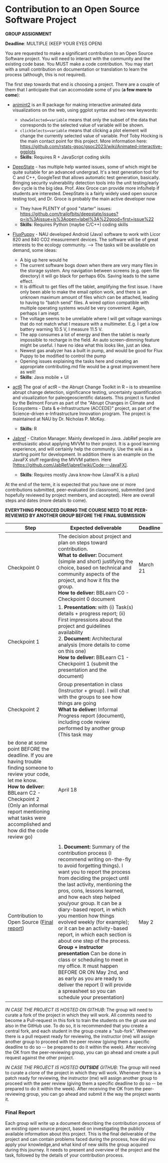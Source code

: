 # Contribution to an Open Source Software Project

**GROUP ASSIGNMENT**

**Deadline**: MULTIPLE (KEEP YOUR EYES OPEN)

You are requested to make a significant contribution to an Open Source Software project. You will need to interact with the community and the existing code base. You MUST make a code contribution. You may start with a small contribution on documentation or translation to learn the process (although, this is not required).

The first step towards that end is choosing a project. There are a couple of them that I anticipate that can accomodate some of you (**a few more to come**):

* [animint2](https://github.com/tdhock/animint2) is an R package for making interactive animated data visualizations on the web, using ggplot syntax and two new keywords:
   - `showSelected=variable` means that only the subset of the data that corresponds to the selected value of variable will be shown.
   - `clickSelects=variable` means that clicking a plot element will change the currently selected value of variable.
Prof Toby Hocking is the main contact point for this project. More information here: https://github.com/rstats-gsoc/gsoc2023/wiki/Animated-interactive-ggplots
   - **Skills**: Requires R + JavaScript coding skills

* [DeepState](https://github.com/trailofbits/deepstate) - has multiple help wanted issues, some of which might be quite suitable for an advanced undergrad.  It's a test generation tool for C and C++, GoogleTest that allows automatic test generation, basically.  Bringing security vulnerability detection tools into the unit testing/early dev cycle is the big idea. Prof. Alex Groce can provide more info/help if students are interested. DeepState is a fairly widely used open source testing tool, and Dr. Groce is probably the main active developer now
  - They have PLENTY of good "starter" issues: https://github.com/trailofbits/deepstate/issues?q=is%3Aissue+is%3Aopen+label%3A%22good+first+issue%22
   - **Skills**: Requires Python (maybe C/C++) coding skills


* [FluxPuppy](https://github.com/bnasr/FluxPuppy) - NAU developed Android (Java) software to work with Licor 820 and 840 CO2 measurement devices. The software will be of great interests to the ecology community. --> The tasks will be available on demand, some ideas:
   - A big up here would he 
   - The current software bogs down when there are very many files in the storage system. Any navigation between screens (e.g. open file directory) it will go black for perhaps 60s. Saving leads to the same effect.
   - It is difficult to get files off the tablet, amplifying the first issue. I have only been able to make the email option work, and there is an unknown maximum amount of files which can be attached, leading to having to "batch send" files. A wired option compatible with multiple operating systems would be very convenient. Again, perhaps I am inept.
   - The voltage seems to be unreliable where I will get voltage warnings that do not match what I measure with a multimeter. E.g. I get a low battery warning 10.5 V, I measure 11.5 V.
   - The app consumes a lot of energy and then the tablet is nearly impossible to recharge in the field. An auto screen-dimming feature might be useful. I have no idea what this looks like, just an idea.
   - Newest gas analyzer has a built in pump, and would be good for Flux Puppy to be modified to control the pump
   - Opening issues explaining the tasks here and creating an appropriate contributing.md file would be a great improvement here as well!
   - **Skills**: Java mobile + UI

* [actR](https://github.com/LinkedEarth/actR) The goal of actR – the Abrupt Change Toolkit in R – is to streamline abrupt change detection, significance testing, uncertainty quantification and visualization for paleogeoscientific datasets. This project is funded by the Belmont Forum as part of the "Abrupt Changes in Climate and Ecosystems - Data & e-Infrastructure (ACCEDE)" project, as part of the Science-driven e-Infrastructure Innovation program. The project is maintained at NAU by Dr. Nicholas P. McKay. 
     - **Skills**: R

* [Jabref](http://www.github.com/Jabref/Jabref) - Citation Manager. Mainly developed in Java. JabRef people are enthusiastic about applying MVVM to their project. It is a good learning experience, and will certainly help the community. Use the wiki as a starting point for development. In addition there is an example on the JavaFX stuff regarding the MVVM pattern. Here [https://github.com/JabRef/jabref/wiki/Code---JavaFX]. 
    - **Skills**: Requires mostly Java know-how (JavaFX is a plus)

At the end of the term, it is expected that you have one or more contributions submitted, peer-evaluated (in classroom), submmited (and hopefully reviewed by project members, and accepted). Here are overall steps and dates (more details to come).

**EVERYTHING PRODUCED DURING THE COURSE NEED TO BE PEER-REVIEWED BY ANOTHER GROUP BEFORE THE FINAL SUBMISSION**

| Step                                                        | Expected deliverable                                         | Deadline  |
| ----------------------------------------------------------- | ------------------------------------------------------------ | ------- |
| Checkpoint 0                                                | The decision about project and plan on steps toward contribution. <br>**What to deliver:** Document (simple and short) justifying the choice, based on technical and community aspects of the project, and how it fits the group. <br>**How to deliver:** BBLearn C0 - Checkpoint 0 document| March 21|
| Checkpoint 1                                                | 1. **Presentation:** with (i) Task(s) details + progress report; (ii) First impressions about the project and guidelines availability<br>2. **Document:** Architectural analysis (more details to come on this one)<br>**How to deliver:** BBLearn C1 - Checkpoint 1 (submit the presentation and the document)
| Checkpoint 2                                                | Group presentation in class (Instructor + group). I will chat with the groups to see how things are going <br>**What to deliver:**  Informal Progress report (document), including code review performed by another group (This task may
be done at some point BEFORE the deadline. If you are having trouble finding someone to review your code, let me know. <br>**How to deliver:** BBLearn C2 - Checkpoint 2 (Only an informal report mentioning what tasks were accomplished and how did the code review go) | April 18|
||
|Contribution to Open Source ([Final report](#Final-Report))| 1. **Document:** Summary of the contribution process (I recommend writing on-the-fly to avoid forgetting things). I want you to report the process from deciding the project until the last activity, mentioning the pros, cons, lessons learned, and how each step helped you/your group. It can be a diary-based report, in which you mention how things evolved weekly (for example); or it can be an activity-based report, in which each section is about one step of the process. <br>**Group + instructor presentation** Can be done in class or scheduling to meet in my office. It must happen BEFORE OR ON May 2nd, and as early as you are ready to deliver the report (I will provide a spreasheet so you can schedule your presentation) | May 2


*IN CASE THE PROJECT IS HOSTED ON GITHUB*: The group will need to curate a fork of the project in which they will work. All commits need to become a Pull-request in this fork to train the students on the git use and also in the GitHub use. To do so, it is recommended that you create a central fork, and each student in the group create a "sub-fork". Whenever there is a pull request ready for reviewing, the instructor (me) will assign another group to proceed with the peer review (giving them a specific deadline to do so -- be prepared to do it within the week). After receiving the OK from the peer-reviewing group, you can go ahead and create a pull request against the other project.


*IN CASE THE PROJECT IS HOSTED **OUTSIDE** GITHUB*: The group will need to curate a clone of the project in which they will work.  Whenever there is a patch ready for reviewing, the instructor (me) will assign another group to proceed with the peer review (giving them a specific deadline to do so -- be prepared to do it within the week). After receiving the OK from the peer-reviewing group, you can go ahead and submit it the way the project wants it.


### Final Report

Each group will write up a document describing the contribution process of an existing open source project, based on investigating the publicly available information about this project. This is the final deliverable of the project and can contain problems faced during the process, how did you apply your knowledge,and what kind of new skills the group acquired during this journey. It needs to present and overview of the project and the task, followed by the details of your contribution process.
